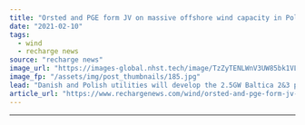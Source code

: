 ```yaml
---
title: "Orsted and PGE form JV on massive offshore wind capacity in Poland"
date: "2021-02-10"
tags: 
  - wind
  - recharge news
source: "recharge news"
image_url: "https://images-global.nhst.tech/image/TzZyTENLWnV3UW85bk1VLzdnelh3Ujl6UFNqWEszQWVDOG9wL0xBZWRsYz0=/nhst/binary/26e69f33d56b8908f5e4285a6767a2de"
image_fp: "/assets/img/post_thumbnails/185.jpg"
lead: "Danish and Polish utilities will develop the 2.5GW Baltica 2&3 projects, with first power slated to flow in 2026"
article_url: "https://www.rechargenews.com/wind/orsted-and-pge-form-jv-on-massive-offshore-wind-capacity-in-poland/2-1-960708"
---
```


---
